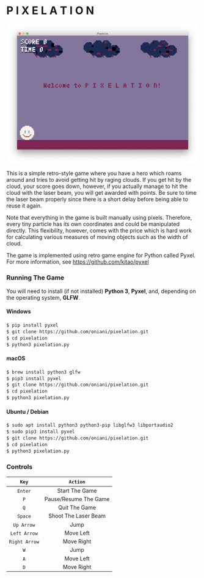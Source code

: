 # P I X E L A T I O N

![Pixelation](images/pixelation.png)

This is a simple retro-style game where you have a hero which roams around
and tries to avoid getting hit by raging clouds. If you get hit by the cloud,
your score goes down, however, if you actually manage to hit the cloud
with the laser beam, you will get awarded with points. Be sure to time the laser
beam properly since there is a short delay before being able to reuse it again.

Note that everything in the game is built manually using pixels. Therefore,
every tiny particle has its own coordinates and could be manipulated directly.
This flexibility, however, comes with the price which is hard work for calculating
various measures of moving objects such as the width of cloud.

The game is implemented using retro game engine for Python called Pyxel.
For more information, see https://github.com/kitao/pyxel

### Running The Game

You will need to install (if not installed) **Python 3**, **Pyxel**, and, depending on the operating system, **GLFW**.

#### Windows
```sh
$ pip install pyxel
$ git clone https://github.com/oniani/pixelation.git
$ cd pixelation
$ python3 pixelation.py
```

#### macOS
```sh
$ brew install python3 glfw
$ pip3 install pyxel
$ git clone https://github.com/oniani/pixelation.git
$ cd pixelation
$ python3 pixelation.py
```

#### Ubuntu / Debian
```sh
$ sudo apt install python3 python3-pip libglfw3 libportaudio2
$ sudo pip3 install pyxel
$ git clone https://github.com/oniani/pixelation.git
$ cd pixelation
$ python3 pixelation.py
```

### Controls
`Key`         | `Action`
:------------:|:------------:
`Enter`       | Start The Game
`P`           | Pause/Resume The Game
`Q`           | Quit The Game
`Space`       | Shoot The Laser Beam
`Up Arrow`    | Jump
`Left Arrow`  | Move Left
`Right Arrow` | Move Right
`W`           | Jump
`A`           | Move Left
`D`           | Move Right
